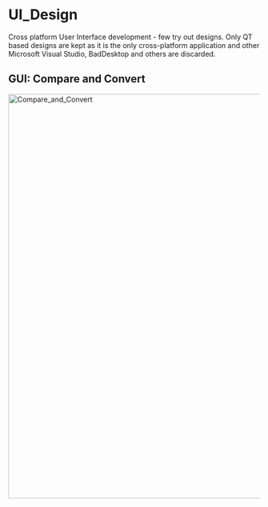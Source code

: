 # UI_Design
Cross platform User Interface development - few try out designs. Only QT based designs are kept as it is the only cross-platform application and other Microsoft Visual Studio, BadDesktop and others are discarded.

## GUI: Compare and Convert
<img width="809" alt="Compare_and_Convert" src="https://github.com/user-attachments/assets/c2f4886a-b1bd-4176-9393-e60e0eee27f7" />
